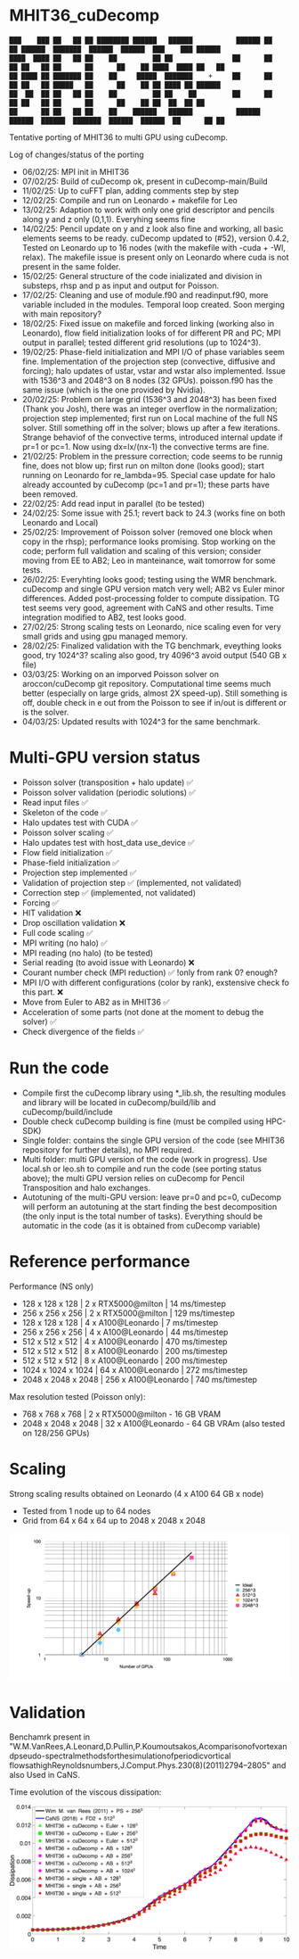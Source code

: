 # MHIT36_cuDecomp

~~~text
███    ███ ██   ██ ██ ████████ ██████   ██████           ██████ ██    ██ ██████  ███████  ██████  ██████  ███    ███ ██████  
████  ████ ██   ██ ██    ██         ██ ██               ██      ██    ██ ██   ██ ██      ██      ██    ██ ████  ████ ██   ██ 
██ ████ ██ ███████ ██    ██     █████  ███████    +     ██      ██    ██ ██   ██ █████   ██      ██    ██ ██ ████ ██ ██████  
██  ██  ██ ██   ██ ██    ██         ██ ██    ██         ██      ██    ██ ██   ██ ██      ██      ██    ██ ██  ██  ██ ██      
██      ██ ██   ██ ██    ██    ██████   ██████           ██████  ██████  ██████  ███████  ██████  ██████  ██      ██ ██      
~~~

Tentative porting of MHIT36 to multi GPU using cuDecomp.

Log of changes/status of the porting
- 06/02/25: MPI init in MHIT36 
- 07/02/25: Build of cuDecomp ok, present in cuDecomp-main/Build
- 11/02/25: Up to cuFFT plan, adding comments step by step 
- 12/02/25: Compile and run on Leonardo + makefile for Leo
- 13/02/25: Adaption to work with only one grid descriptor and pencils along y and z only (0,1,1). Everyhing seems fine
- 14/02/25: Pencil update on y and z look also fine and working, all basic elements seems to be ready. cuDecomp updated to (#52), version 0.4.2, Tested on Leonardo up to 16 nodes (with the makefile with -cuda + -Wl, relax). The makefile issue is present only on Leonardo where cuda is not present in the same folder.
- 15/02/25: General structure of the code inializated and division in substeps, rhsp and p as input and output for Poisson.
- 17/02/25: Cleaning and use of module.f90 and readinput.f90, more variable included in the modules. Temporal loop created. Soon merging with main repository?
- 18/02/25: Fixed issue on makefile and forced linking (working also in Leonardo), flow field initialization looks of for different PR and PC; MPI output in parallel; tested different grid resolutions (up to 1024^3).
- 19/02/25: Phase-field initialization and MPI I/O of phase variables seem fine. Implementation of the projection step (convective, diffusive and forcing); halo updates of ustar, vstar and wstar also implemented. Issue with 1536^3 and 2048^3 on 8 nodes (32 GPUs).
poisson.f90 has the same issue (which is the one provided by Nvidia).
- 20/02/25: Problem on large grid (1536^3 and 2048^3) has been fixed (Thank you Josh), there was an integer overflow in the normalization; projection step implemented; first run on Local machine of the full NS solver. Still something off in the solver; blows up after a few iterations.
Strange behaviof of the convective terms, introduced internal update if pr=1 or pc=1. Now using dx=lx/(nx-1) the convective terms are fine.
- 21/02/25: Problem in the pressure correction; code seems to be runnig fine, does not blow up; first run on milton done (looks good); start running on Leonardo for re_lambda=95. Special case update for halo already accounted by cuDecomp (pc=1 and pr=1); these parts have been removed.
- 22/02/25: Add read input in parallel (to be tested)
- 24/02/25: Some issue with 25.1; revert back to 24.3 (works fine on both Leonardo and Local)
- 25/02/25: Improvement of Poisson solver (removed one block when copy in the rhsp); performance looks promising. Stop working on the code; perform full validation and scaling of this version; consider moving from EE to AB2; Leo in manteinance, wait tomorrow for some tests.
- 26/02/25: Everyhting looks good; testing using the WMR benchmark. cuDecomp and single GPU version match very well; AB2 vs Euler minor differences. Added post-processing folder to compute dissipation. TG test seems very good, agreement with CaNS and other results. Time integration modified to AB2, test looks good.
- 27/02/25: Strong scaling tests on Leonardo, nice scaling even for very small grids and using gpu managed memory.
- 28/02/25: Finalized validation with the TG benchmark, eveything looks good, try 1024^3? scaling also good, try 4096^3 avoid output (540 GB x file)
- 03/03/25: Working on an imporved Poisson solver on aroccon/cuDecomp git repository. Computational time seems much better (especially on large grids, almost 2X speed-up). Still something is off, double check in e out from the Poisson to see if in/out is different or is the solver.
- 04/03/25: Updated results with 1024^3 for the same benchmark.

# Multi-GPU version status

- Poisson solver (transposition + halo update) ✅
- Poisson solver validation (periodic solutions) ✅
- Read input files ✅
- Skeleton of the code  ✅
- Halo updates test with CUDA ✅
- Poisson solver scaling ✅
- Halo updates test with host_data use_device ✅
- Flow field initialization ✅
- Phase-field initialization ✅
- Projection step implemented ✅
- Validation of projection step ✅ (implemented, not validated)
- Correction step ✅ (implemented, not validated)
- Forcing ✅
- HIT validation ❌
- Drop oscillation validation ❌
- Full code scaling ✅
- MPI writing (no halo)  ✅
- MPI reading (no halo) (to be tested)
- Serial reading (to avoid issue with Leonardo) ❌
- Courant number check (MPI reduction) ✅ !only from rank 0? enough?
- MPI I/O with different configurations (color by rank), exstensive check fo this part. ❌
- Move from Euler to AB2 as in MHIT36  ✅
- Acceleration of some parts (not done at the moment to debug the solver) ✅
- Check divergence of the fields ✅

# Run the code

- Compile first the cuDecomp library using *_lib.sh, the resulting modules and library will be located in cuDecomp/build/lib and cuDecomp/build/include
- Double check cuDecomp building is fine (must be compiled using HPC-SDK)
- Single folder: contains the single GPU version of the code (see MHIT36 repository for further details), no MPI required.
- Multi folder: multi GPU version of the code (work in progress). Use local.sh or leo.sh to compile and run the code (see porting status above); the multi GPU version relies on cuDecomp for Pencil Transposition and halo exchanges.
- Autotuning of the multi-GPU version: leave pr=0 and pc=0, cuDecomp will perform an autotuning at the start finding the best decomposition (the only input is the total number of tasks). Everything should be automatic in the code (as it is obtained from cuDecomp variable)


# Reference performance

Performance (NS only)
* 128 x 128 x 128 | 2 x RTX5000@milton |   14 ms/timestep
* 256 x 256 x 256 | 2 x RTX5000@milton |  129 ms/timestep
* 128 x 128 x 128 | 4 x A100@Leonardo  |    7 ms/timestep
* 256 x 256 x 256 | 4 x A100@Leonardo  |   44 ms/timestep
* 512 x 512 x 512 | 4 x A100@Leonardo  |  470 ms/timestep
* 512 x 512 x 512 | 8 x A100@Leonardo  |  200 ms/timestep
* 512 x 512 x 512 | 8 x A100@Leonardo  |  200 ms/timestep
* 1024 x 1024 x 1024 | 64 x A100@Leonardo | 272 ms/timestep
* 2048 x 2048 x 2048 | 256 x A100@Leonardo | 740 ms/timestep


Max resolution tested (Poisson only):
*  768 x  768 x  768 | 2 x RTX5000@milton - 16 GB VRAM
* 2048 x 2048 x 2048 | 32 x A100@Leonardo - 64 GB VRAm (also tested on 128/256 GPUs)


# Scaling

Strong scaling results obtained on Leonardo (4 x A100 64 GB x node)
* Tested from 1 node up to 64 nodes
* Grid from 64 x 64 x 64 up to 2048 x 2048 x 2048

![Scal](val/scaling.png)


# Validation

Benchamrk present in "W.M.VanRees,A.Leonard,D.Pullin,P.Koumoutsakos,Acomparisonofvortexandpseudo-spectralmethodsforthesimulationofperiodicvortical
flowsathighReynoldsnumbers,J.Comput.Phys.230(8)(2011)2794–2805" and also Used in CaNS.

Time evolution of the viscous dissipation:

![Test](val/val.png)